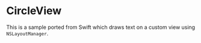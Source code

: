 CircleView
==============

This is a sample ported from Swift which draws text on a custom view using `NSLayoutManager`.
